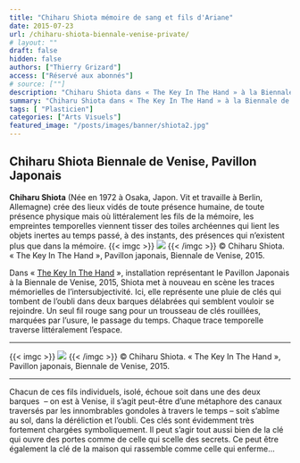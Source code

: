 ```yaml
---
title: "Chiharu Shiota mémoire de sang et fils d'Ariane"
date: 2015-07-23
url: /chiharu-shiota-biennale-venise-private/
# layout: ""
draft: false
hidden: false
authors: ["Thierry Grizard"]
access: ["Réservé aux abonnés"]
# source: [""]
description: "Chiharu Shiota dans « The Key In The Hand » à la Biennale de Venise met encore en scène les traces mémorielles de l’intersubjectivité, Pavillon japonais"
summary: "Chiharu Shiota dans « The Key In The Hand » à la Biennale de Venise met encore en scène les traces mémorielles de l’intersubjectivité, Pavillon japonais"
tags: [ "Plasticien"]
categories: ["Arts Visuels"]
featured_image: "/posts/images/banner/shiota2.jpg"
---
```

## Chiharu Shiota Biennale de Venise, Pavillon Japonais

**Chiharu Shiota** (Née en 1972 à Osaka, Japon. Vit et travaille à Berlin, Allemagne) crée des lieux vidés de toute présence humaine, de toute présence physique mais où littéralement les fils de la mémoire, les empreintes temporelles viennent tisser des toiles archéennes qui lient les objets inertes au temps passé, à des instants, des présences qui n’existent plus que dans la mémoire.
{{< imgc >}}
![](/posts/images/shiota/chiharu-shiota-state-of-being-biennale-venise-venice-pavillon-japonais-venice-biennal1.jpg) 
{{< /imgc >}}
© Chiharu Shiota. « The Key In The Hand », Pavillon japonais, Biennale de Venise, 2015.

Dans « [The Key In The Hand](http://2015.veneziabiennale-japanpavilion.jp/en/?ref=artefields.net) », installation représentant le Pavillon Japonais à la Biennale de Venise, 2015, Shiota met à nouveau en scène les traces mémorielles de l’intersubjectivité. Ici, elle représente une pluie de clés qui tombent de l’oubli dans deux barques délabrées qui semblent vouloir se rejoindre. Un seul fil rouge sang pour un trousseau de clés rouillées, marquées par l’usure, le passage du temps. Chaque trace temporelle traverse littéralement l’espace.

---
{{< imgc >}}
![](/posts/images/shiota/chiharu-shiota-biennale-vencice-2015-a-key-in-the-and.503.jpg)
{{< /imgc >}}
© Chiharu Shiota. « The Key In The Hand », Pavillon japonais, Biennale de Venise, 2015.

---

Chacun de ces fils individuels, isolé, échoue soit dans une des deux barques  – on est à Venise, il s’agit peut-être d’une métaphore des canaux traversés par les innombrables gondoles à travers le temps – soit s’abîme au sol, dans la déréliction et l’oubli. Ces clés sont évidemment très fortement chargées symboliquement. Il peut s’agir tout aussi bien de la clé qui ouvre des portes comme de celle qui scelle des secrets. Ce peut être également la clé de la maison qui rassemble comme celle qui enferme...